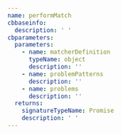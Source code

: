 ```yaml
---
name: performMatch
cbbaseinfo:
  description: ' '
cbparameters:
  parameters:
    - name: matcherDefinition
      typeName: object
      description: ''
    - name: problemPatterns
      description: ''
    - name: problems
      description: ''
  returns:
    signatureTypeName: Promise
    description: ' '
---
```

<CBBaseInfo/> 
 <CBParameters/>